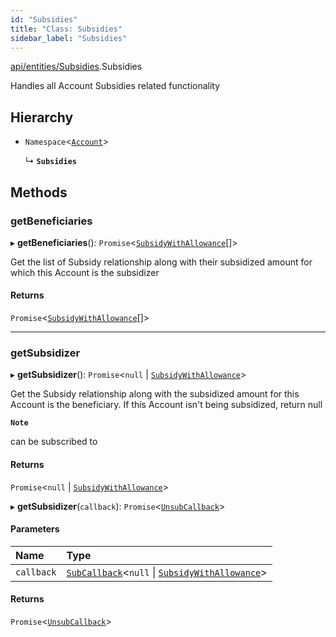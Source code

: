 ```yaml
---
id: "Subsidies"
title: "Class: Subsidies"
sidebar_label: "Subsidies"
---
```


[api/entities/Subsidies](../../../../modules/API/Entities/Subsidies/Subsidies.md).Subsidies

Handles all Account Subsidies related functionality

## Hierarchy

- `Namespace`<[`Account`](../Account/Account.md)\>

  ↳ **`Subsidies`**

## Methods

### getBeneficiaries

▸ **getBeneficiaries**(): `Promise`<[`SubsidyWithAllowance`](../../../../interfaces/API/Entities/Subsidy/Types/SubsidyWithAllowance/SubsidyWithAllowance.md)[]\>

Get the list of Subsidy relationship along with their subsidized amount for which this Account is the subsidizer

#### Returns

`Promise`<[`SubsidyWithAllowance`](../../../../interfaces/API/Entities/Subsidy/Types/SubsidyWithAllowance/SubsidyWithAllowance.md)[]\>

___

### getSubsidizer

▸ **getSubsidizer**(): `Promise`<``null`` \| [`SubsidyWithAllowance`](../../../../interfaces/API/Entities/Subsidy/Types/SubsidyWithAllowance/SubsidyWithAllowance.md)\>

Get the Subsidy relationship along with the subsidized amount for this Account is the beneficiary.
If this Account isn't being subsidized, return null

**`Note`**

 can be subscribed to

#### Returns

`Promise`<``null`` \| [`SubsidyWithAllowance`](../../../../interfaces/API/Entities/Subsidy/Types/SubsidyWithAllowance/SubsidyWithAllowance.md)\>

▸ **getSubsidizer**(`callback`): `Promise`<[`UnsubCallback`](../../../../modules/Types/Types.md#unsubcallback)\>

#### Parameters

| Name | Type |
| :------ | :------ |
| `callback` | [`SubCallback`](../../../../modules/Types/Types.md#subcallback)<``null`` \| [`SubsidyWithAllowance`](../../../../interfaces/API/Entities/Subsidy/Types/SubsidyWithAllowance/SubsidyWithAllowance.md)\> |

#### Returns

`Promise`<[`UnsubCallback`](../../../../modules/Types/Types.md#unsubcallback)\>
